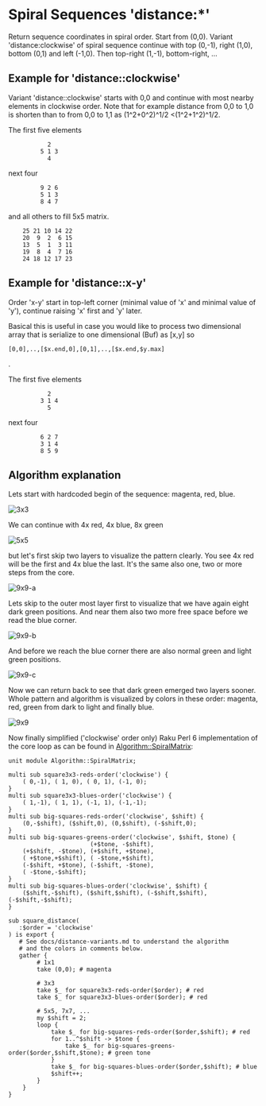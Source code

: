 # Spiral Sequences 'distance:*'

Return sequence coordinates in spiral order. Start from (0,0). 
Variant 'distance:clockwise' of spiral sequence continue with 
top (0,-1), right (1,0), bottom (0,1) and left (-1,0). Then 
top-right (1,-1), bottom-right, ...

## Example for 'distance::clockwise'

Variant 'distance::clockwise' starts with 0,0 and continue with most 
nearby elements in clockwise order. Note that for example distance 
from 0,0 to 1,0 is shorten than to from 0,0 to 1,1 as 
(1^2+0^2)^1/2 <(1^2+1^2)^1/2. 

The first five elements
```
           2
         5 1 3
           4  
```

next four
```
         9 2 6
         5 1 3
         8 4 7
```

and all others to fill 5x5 matrix.
```
    25 21 10 14 22
    20  9  2  6 15
    13  5  1  3 11
    19  8  4  7 16
    24 18 12 17 23

```

## Example for 'distance::x-y'

Order 'x-y' start in top-left corner (minimal value of 'x' and minimal
value of 'y'), continue raising 'x' first and 'y' later.

Basical this is useful in case you would like to process two dimensional
array that is serialize to one dimensional (Buf) as [x,y] so
```
[0,0],..,[$x.end,0],[0,1],..,[$x.end,$y.max]
```
.

The first five elements
```
           2
         3 1 4
           5
```

next four
```
         6 2 7
         3 1 4
         8 5 9
```


## Algorithm explanation

Lets start with hardcoded begin of the sequence: magenta, red, blue.

![3x3](./img/distance-variants-3x3.png)

We can continue with 4x red, 4x blue, 8x green

![5x5](./img/distance-variants-5x5.png)

but let's first skip two layers to visualize the pattern clearly. You 
see 4x red will be the first and 4x blue the last. It's the same also
one, two or more steps from the core.

![9x9-a](./img/distance-variants-9x9-a.png)

Lets skip to the outer most layer first to visualize that we have again
eight dark green positions. And near them also two more free space
before we read the blue corner.

![9x9-b](./img/distance-variants-9x9-b.png)

And before we reach the blue corner there are also normal green and
light green positions.

![9x9-c](./img/distance-variants-9x9-c.png)

Now we can return back to see that dark green emerged two layers sooner.
Whole pattern and algorithm is visualized by colors in these order:
magenta, red, green from dark to light and finally blue.

![9x9](./img/distance-variants-9x9.png)

Now finally simplified ('clockwise' order only) Raku Perl 6 
implementation of the core loop as can be found in
[Algorithm::SpiralMatrix](../lib/Algorithm/SpiralMatrix.rakumod):

```perl6
unit module Algorithm::SpiralMatrix;

multi sub square3x3-reds-order('clockwise') {
    ( 0,-1), ( 1, 0), ( 0, 1), (-1, 0);
}
multi sub square3x3-blues-order('clockwise') {
    ( 1,-1), ( 1, 1), (-1, 1), (-1,-1);
}
multi sub big-squares-reds-order('clockwise', $shift) {
    (0,-$shift), ($shift,0), (0,$shift), (-$shift,0);
}
multi sub big-squares-greens-order('clockwise', $shift, $tone) {
                       (+$tone, -$shift),
    (+$shift, -$tone), (+$shift, +$tone),
    ( +$tone,+$shift), ( -$tone,+$shift),
    (-$shift, +$tone), (-$shift, -$tone),
    ( -$tone,-$shift);
}
multi sub big-squares-blues-order('clockwise', $shift) {
    ($shift,-$shift), ($shift,$shift), (-$shift,$shift), (-$shift,-$shift);
}

sub square_distance(
   :$order = 'clockwise'
) is export {
   # See docs/distance-variants.md to understand the algorithm
   # and the colors in comments below.
   gather {
        # 1x1
        take (0,0); # magenta

        # 3x3
        take $_ for square3x3-reds-order($order); # red
        take $_ for square3x3-blues-order($order); # red

        # 5x5, 7x7, ...
        my $shift = 2;
        loop {
            take $_ for big-squares-reds-order($order,$shift); # red
            for 1..^$shift -> $tone {
                take $_ for big-squares-greens-order($order,$shift,$tone); # green tone
            }
            take $_ for big-squares-blues-order($order,$shift); # blue
            $shift++;
        }
    }
}
```
